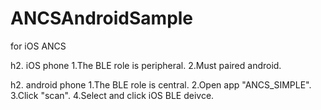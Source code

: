 # ANCSAndroidSample
for iOS ANCS

h2. iOS phone
1.The BLE role is peripheral.
2.Must paired android.

h2. android phone
1.The BLE role is central.
2.Open app "ANCS_SIMPLE".
3.Click "scan".
4.Select and click iOS BLE deivce.
